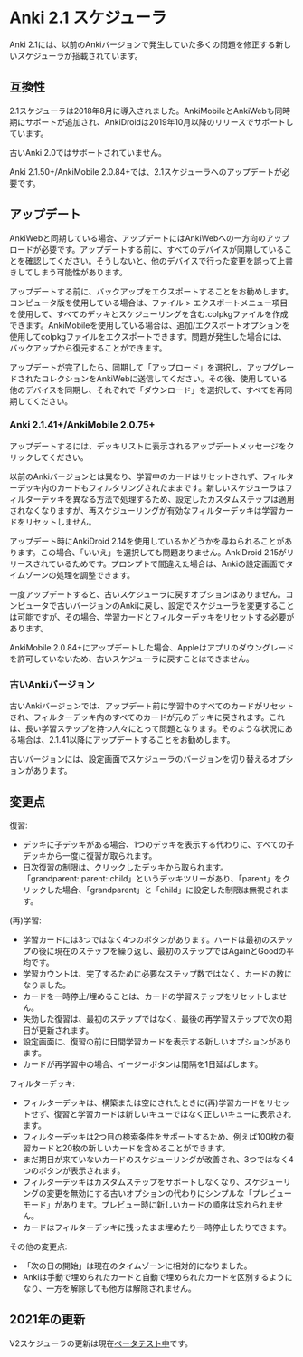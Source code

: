 # Anki 2.1 スケジューラ

Anki 2.1には、以前のAnkiバージョンで発生していた多くの問題を修正する新しいスケジューラが搭載されています。

## 互換性

2.1スケジューラは2018年8月に導入されました。AnkiMobileとAnkiWebも同時期にサポートが追加され、AnkiDroidは2019年10月以降のリリースでサポートしています。

古いAnki 2.0ではサポートされていません。

Anki 2.1.50+/AnkiMobile 2.0.84+では、2.1スケジューラへのアップデートが必要です。

## アップデート

AnkiWebと同期している場合、アップデートにはAnkiWebへの一方向のアップロードが必要です。アップデートする前に、すべてのデバイスが同期していることを確認してください。そうしないと、他のデバイスで行った変更を誤って上書きしてしまう可能性があります。

アップデートする前に、バックアップをエクスポートすることをお勧めします。コンピュータ版を使用している場合は、ファイル > エクスポートメニュー項目を使用して、すべてのデッキとスケジューリングを含む.colpkgファイルを作成できます。AnkiMobileを使用している場合は、追加/エクスポートオプションを使用してcolpkgファイルをエクスポートできます。問題が発生した場合には、バックアップから復元することができます。

アップデートが完了したら、同期して「アップロード」を選択し、アップグレードされたコレクションをAnkiWebに送信してください。その後、使用している他のデバイスを同期し、それぞれで「ダウンロード」を選択して、すべてを再同期してください。

### Anki 2.1.41+/AnkiMobile 2.0.75+

アップデートするには、デッキリストに表示されるアップデートメッセージをクリックしてください。

以前のAnkiバージョンとは異なり、学習中のカードはリセットされず、フィルターデッキ内のカードもフィルタリングされたままです。新しいスケジューラはフィルターデッキを異なる方法で処理するため、設定したカスタムステップは適用されなくなりますが、再スケジューリングが有効なフィルターデッキは学習カードをリセットしません。

アップデート時にAnkiDroid 2.14を使用しているかどうかを尋ねられることがあります。この場合、「いいえ」を選択しても問題ありません。AnkiDroid 2.15がリリースされているためです。プロンプトで間違えた場合は、Ankiの設定画面でタイムゾーンの処理を調整できます。

一度アップデートすると、古いスケジューラに戻すオプションはありません。コンピュータで古いバージョンのAnkiに戻し、設定でスケジューラを変更することは可能ですが、その場合、学習カードとフィルターデッキをリセットする必要があります。

AnkiMobile 2.0.84+にアップデートした場合、Appleはアプリのダウングレードを許可していないため、古いスケジューラに戻すことはできません。

### 古いAnkiバージョン

古いAnkiバージョンでは、アップデート前に学習中のすべてのカードがリセットされ、フィルターデッキ内のすべてのカードが元のデッキに戻されます。これは、長い学習ステップを持つ人々にとって問題となります。そのような状況にある場合は、2.1.41以降にアップデートすることをお勧めします。

古いバージョンには、設定画面でスケジューラのバージョンを切り替えるオプションがあります。

## 変更点

復習:

- デッキに子デッキがある場合、1つのデッキを表示する代わりに、すべての子デッキから一度に復習が取られます。
- 日次復習の制限は、クリックしたデッキから取られます。「grandparent::parent::child」というデッキツリーがあり、「parent」をクリックした場合、「grandparent」と「child」に設定した制限は無視されます。

(再)学習:

- 学習カードには3つではなく4つのボタンがあります。ハードは最初のステップの後に現在のステップを繰り返し、最初のステップではAgainとGoodの平均です。
- 学習カウントは、完了するために必要なステップ数ではなく、カードの数になりました。
- カードを一時停止/埋めることは、カードの学習ステップをリセットしません。
- 失効した復習は、最初のステップではなく、最後の再学習ステップで次の期日が更新されます。
- 設定画面に、復習の前に日間学習カードを表示する新しいオプションがあります。
- カードが再学習中の場合、イージーボタンは間隔を1日延ばします。

フィルターデッキ:

- フィルターデッキは、構築または空にされたときに(再)学習カードをリセットせず、復習と学習カードは新しいキューではなく正しいキューに表示されます。
- フィルターデッキは2つ目の検索条件をサポートするため、例えば100枚の復習カードと20枚の新しいカードを含めることができます。
- まだ期日が来ていないカードのスケジューリングが改善され、3つではなく4つのボタンが表示されます。
- フィルターデッキはカスタムステップをサポートしなくなり、スケジューリングの変更を無効にする古いオプションの代わりにシンプルな「プレビューモード」があります。プレビュー時に新しいカードの順序は忘れられません。
- カードはフィルターデッキに残ったまま埋めたり一時停止したりできます。

その他の変更点:

- 「次の日の開始」は現在のタイムゾーンに相対的になりました。
- Ankiは手動で埋められたカードと自動で埋められたカードを区別するようになり、一方を解除しても他方は解除されません。

## 2021年の更新

V2スケジューラの更新は現在[ベータテスト中](./the-2021-scheduler.md)です。